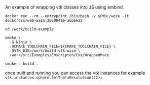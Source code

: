 An example of wrapping vtk classes into JS using embind.

```
docker run --rm --entrypoint /bin/bash -v $PWD:/work -it dockcross/web-wasm:20200416-a6b6635

cd /work/build-example

cmake \
  -G Ninja \
  -DCMAKE_TOOLCHAIN_FILE=${CMAKE_TOOLCHAIN_FILE} \
  -DVTK_DIR=/work/build-vtk-wasm \
  /work/src/Examples/Emscripten/Cxx/WrappedMace

cmake --build .
```

once built and running you can access the vtk instances for example ```vtk.instances.sphere.SetThetaResolution(22);```
